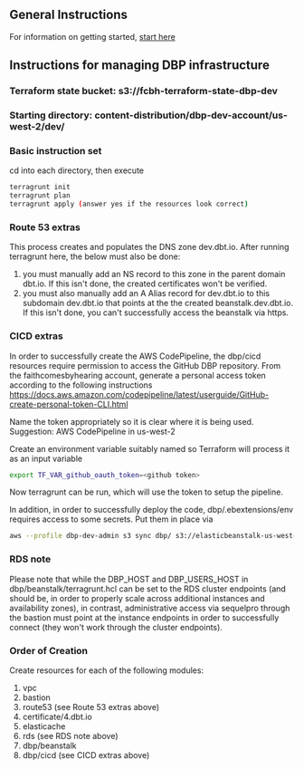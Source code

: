 ## General Instructions
For information on getting started, [start here](../../README.md)

## Instructions for managing DBP infrastructure

### Terraform state bucket: s3://fcbh-terraform-state-dbp-dev

### Starting directory: content-distribution/dbp-dev-account/us-west-2/dev/

### Basic instruction set

cd into each directory, then execute

```bash
terragrunt init
terragrunt plan
terragrunt apply (answer yes if the resources look correct)
```

### Route 53 extras

This process creates and populates the DNS zone dev.dbt.io.  After running terragrunt here, the below must also be done:
1. you must manually add an NS record to this zone in the parent domain dbt.io.  If this isn't done, the created certificates won't be verified.  
2. you must also manually add an A Alias record for dev.dbt.io to this subdomain dev.dbt.io that points at the the created beanstalk.dev.dbt.io.  If this isn't done, you can't successfully access the beanstalk via https.

### CICD extras

In order to successfully create the AWS CodePipeline, the dbp/cicd resources require permission to access the GitHub DBP repository. From the faithcomesbyhearing account, generate a personal access token according to the following instructions https://docs.aws.amazon.com/codepipeline/latest/userguide/GitHub-create-personal-token-CLI.html

Name the token appropriately so it is clear where it is being used. Suggestion: AWS CodePipeline in us-west-2

Create an environment variable suitably named so Terraform will process it as an input variable

```bash
export TF_VAR_github_oauth_token=<github token>
```

Now terragrunt can be run, which will use the token to setup the pipeline.

In addition, in order to successfully deploy the code, dbp/.ebextensions/env requires access to some secrets.  Put them in place via

```bash
aws --profile dbp-dev-admin s3 sync dbp/ s3://elasticbeanstalk-us-west-2-078432969830/dbp/
```

### RDS note

Please note that while the DBP_HOST and DBP_USERS_HOST in dbp/beanstalk/terragrunt.hcl can be set to the RDS cluster endpoints (and should be, in order to properly scale across additional instances and availability zones), in contrast, administrative access via sequelpro through the bastion must point at the instance endpoints in order to successfully connect (they won't work through the cluster endpoints).

### Order of Creation

Create resources for each of the following modules:

1. vpc
2. bastion
3. route53 (see Route 53 extras above)
4. certificate/4.dbt.io
5. elasticache
6. rds (see RDS note above)
7. dbp/beanstalk
8. dbp/cicd (see CICD extras above)
